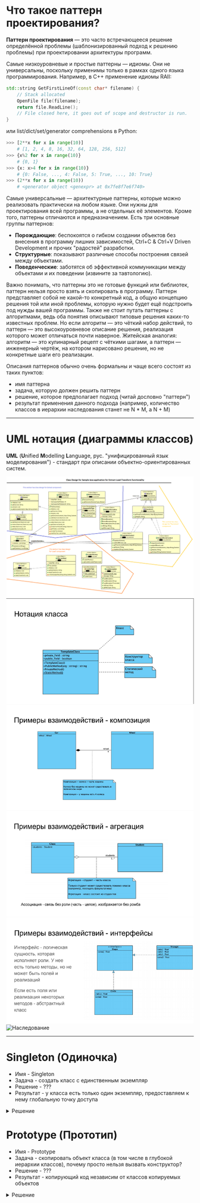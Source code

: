 # Что такое паттерн проектирования?

**Паттерн проектирования** — это часто встречающееся решение определённой проблемы (шаблонизированный подход к решению проблемы) при проектировании архитектуры программ.

Самые низкоуровневые и простые паттерны — *идиомы*. Они не универсальны, поскольку применимы только в рамках одного языка программирования. Например, в С++ применение идиомы RAII:
```c++
std::string GetFirstLineOf(const char* filename) {
    // Stack allocated
    OpenFile file(filename);
    return file.ReadLine();
    // File closed here, it goes out of scope and destructor is run.
}
```
или list/dict/set/generator comprehensions в Python:
```python
>>> [2**x for x in range(10)]
    # [1, 2, 4, 8, 16, 32, 64, 128, 256, 512]
>>> {x%2 for x in range(10)}
    # {0, 1}
>>> {x: x>4 for x in range(10)}
    # {0: False, ..., 4: False, 5: True, ..., 10: True}
>>> (2**x for x in range(10))
    # <generator object <genexpr> at 0x7fe8f7e6f740>
```

Самые универсальные — архитектурные паттерны, которые можно реализовать практически на любом языке. Они нужны для проектирования всей программы, а не отдельных её элементов.
Кроме того, паттерны отличаются и предназначением. Есть три основные группы паттернов:
  * **Порождающие**: беспокоятся о гибком создании объектов без внесения в программу лишних зависимостей, Ctrl+C & Ctrl+V Driven Development и прочих "радостей" разработки.
  * **Структурные**: показывают различные способы построения связей между объектами.
  * **Поведенческие**: заботятся об эффективной коммуникации между объектами и их поведении (извините за тавтологию).

Важно понимать, что паттерны это не готовые функций или библиотек, паттерн нельзя просто взять и скопировать в программу. Паттерн представляет собой не какой-то конкретный код, а общую концепцию решения той или иной проблемы, которую нужно будет ещё подстроить под нужды вашей программы.
Также не стоит путать паттерны с алгоритмами, ведь оба понятия описывают типовые решения каких-то известных проблем. Но если алгоритм — это чёткий набор действий, то паттерн — это высокоуровневое описание решения, реализация которого может отличаться почти наверное.
Житейская аналогия: алгоритм — это кулинарный рецепт с чёткими шагами, а паттерн — инженерный чертёж, на котором нарисовано решение, но не конкретные шаги его реализации.


Описания паттернов обычно очень формальны и чаще всего состоят из таких пунктов:
  * имя паттерна
  * задача, которую должен решить паттерн
  * решение, которое предполагает подход (читай дословно "паттерн")
  * результат применения данного подхода (например, количество классов в иерархии наследования станет не N * M, а N + M)

---

# UML нотация (диаграммы классов)

**UML** (**U**nified **M**odelling **L**anguage, рус. "унифицированный язык моделирования") - стандарт при описании объектно-ориентированных систем.

![Пример](./images/sample.png)
![База](./images/sample1.png)
![Композиция](./images/sample2.png)
![Агрегация](./images/sample3.png)
![Интерфейсы](./images/sample4.png)
![Наследование
](./images/sample5.png)

---

# Singleton (Одиночка)
  * Имя - Singleton
  * Задача - создать класс с единственным экземпляр
  * Решение - ???
  * Результат - у класса есть только один экземпляр, предоставляем к нему глобальную точку доступа
<details><summary>Решение</summary>
<p>

```c++
// Singleton.h
class Singleton {
private:
  static Singleton* p_instance;
  // Конструкторы и оператор присваивания недоступны клиентам
  Singleton () {}
  Singleton (const Singleton&);
  Singleton& operator= (Singleton&);
public:
  static Singleton* GetInstance() {
    if (p_instance != nullptr) {
      p_instance = new Singleton();
    }
    return p_instance;
  }
};

// Singleton.cpp
#include "Singleton.h"

Singleton* Singleton::p_instance = nullptr;
```

Приведенная выше реализация подразумевает, что клиенты должны сами позаботиться об освобождении памяти при помощи оператора `delete`.
Последняя особенность является серьезным недостатком классической реализации шаблона `Singleton`. Так как класс сам контролирует создание единственного объекта, было бы логичным возложить на него ответственность и за разрушение объекта. Этот недостаток отсутствует в реализации `Singleton`, впервые предложенной Скоттом Мэйерсом.

```c++
// Singleton.h
class Singleton {
private:
  Singleton () {}
  Singleton (const Singleton&);
  Singleton& operator= (Singleton&);
public:
  static Singleton& GetInstance() {
    static Singleton instance;
    return instance;
  }
}; 
```

Тоже самое на `Python`:

```python
class Singleton(object):

    def __new__(cls):
        # Перекрываем создание объекта класса
        if not hasattr(cls, 'instance'):
            cls.instance = super(Singleton, cls).__new__(cls)
        return cls.instance
```

</p>
</details>

# Prototype (Прототип)
  * Имя - Prototype
  * Задача - скопировать объект класса (в том числе в глубокой иерархии классов), почему просто нельзя вызвать конструктор?
  * Решение - ???
  * Результат - копирующий код независим от классов копируемых объектов
<details><summary>Решение</summary>
<p>

</p>
</details>
